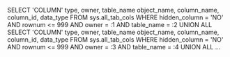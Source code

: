 SELECT 'COLUMN' type, owner, table_name object_name, column_name, column_id, data_type
FROM sys.all_tab_cols
WHERE hidden_column = 'NO' AND rownum <= 999 AND owner = :1 AND table_name = :2
UNION ALL
SELECT 'COLUMN' type, owner, table_name object_name, column_name, column_id, data_type
FROM sys.all_tab_cols
WHERE hidden_column = 'NO' AND rownum <= 999 AND owner = :3 AND table_name = :4
UNION ALL
...
